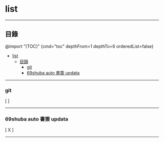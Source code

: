 <!-- @format -->

# list

---

## 目錄

@import "[TOC]" {cmd="toc" depthFrom=1 depthTo=6 orderedList=false}

<!-- code_chunk_output -->

- [list](#list)
  - [目錄](#目錄)
    - [git](#git)
    - [69shuba auto 書簽 updata](#69shuba-auto-書簽-updata)

<!-- /code_chunk_output -->

---

### git

[  ]

---

### 69shuba auto 書簽 updata

[ X ]

---
